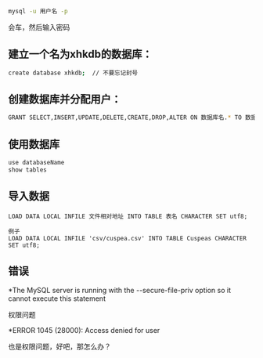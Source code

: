 ```bash
mysql -u 用户名 -p
```
会车，然后输入密码

## 建立一个名为xhkdb的数据库：
```bash
create database xhkdb;  // 不要忘记封号
```

## 创建数据库并分配用户：
```bash
GRANT SELECT,INSERT,UPDATE,DELETE,CREATE,DROP,ALTER ON 数据库名.* TO 数据库名@localhost IDENTIFIED BY '密码';
```


## 使用数据库
```bash
use databaseName
show tables
```

## 导入数据
```ssh
LOAD DATA LOCAL INFILE 文件相对地址 INTO TABLE 表名 CHARACTER SET utf8;

例子
LOAD DATA LOCAL INFILE 'csv/cuspea.csv' INTO TABLE Cuspeas CHARACTER SET utf8;
```


## 错误

*The MySQL server is running with the --secure-file-priv option so it cannot execute this statement

权限问题

*ERROR 1045 (28000): Access denied for user

也是权限问题，好吧，那怎么办？

